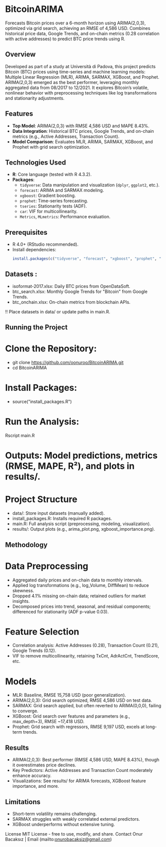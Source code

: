 # BitcoinARIMA

Forecasts Bitcoin prices over a 6-month horizon using ARIMA(2,0,3), optimized via grid search, achieving an RMSE of 4,586 USD. Combines historical price data, Google Trends, and on-chain metrics (0.28 correlation with active addresses) to predict BTC price trends using R.

## Overview

Developed as part of a study at Università di Padova, this project predicts Bitcoin (BTC) prices using time-series and machine learning models: Multiple Linear Regression (MLR), ARIMA, SARMAX, XGBoost, and Prophet. ARIMA(2,0,3) emerged as the best performer, leveraging monthly aggregated data from 08/2017 to 12/2021. It explores Bitcoin’s volatile, nonlinear behavior with preprocessing techniques like log transformations and stationarity adjustments.

## Features
- **Top Model**: ARIMA(2,0,3) with RMSE 4,586 USD and MAPE 8.43%.
- **Data Integration**: Historical BTC prices, Google Trends, and on-chain metrics (e.g., Active Addresses, Transaction Count).
- **Model Comparison**: Evaluates MLR, ARIMA, SARMAX, XGBoost, and Prophet with grid search optimization.

## Technologies Used
- **R**: Core language (tested with R 4.3.2).
- **Packages**:
  - `tidyverse`: Data manipulation and visualization (`dplyr`, `ggplot2`, etc.).
  - `forecast`: ARIMA and SARMAX modeling.
  - `xgboost`: Gradient boosting.
  - `prophet`: Time-series forecasting.
  - `tseries`: Stationarity tests (ADF).
  - `car`: VIF for multicollinearity.
  - `Metrics`, `MLmetrics`: Performance evaluation.

## Prerequisites
- R 4.0+ (RStudio recommended).
- Install dependencies:
  ```R
  install.packages(c("tidyverse", "forecast", "xgboost", "prophet", "tseries", "car", "Metrics", "MLmetrics"))

## Datasets :
- isoformat-2017.xlsx: Daily BTC prices from OpenDataSoft.
- btc_search.xlsx: Monthly Google Trends for "Bitcoin" from Google Trends.
- btc_onchain.xlsx: On-chain metrics from blockchain APIs.

!! Place datasets in data/ or update paths in main.R.

## Running the Project
# Clone the Repository:
- git clone https://github.com/oonuroo/BitcoinARIMA.git
- cd BitcoinARIMA
# Install Packages:
- source("install_packages.R")

# Run the Analysis:
Rscript main.R

# Outputs: Model predictions, metrics (RMSE, MAPE, R²), and plots in results/.

# Project Structure
- data/: Store input datasets (manually added).
- install_packages.R: Installs required R packages.
- main.R: Full analysis script (preprocessing, modeling, visualization).
- results/: Output plots (e.g., arima_plot.png, xgboost_importance.png).

## Methodology
# Data Preprocessing
- Aggregated daily prices and on-chain data to monthly intervals.
- Applied log transformations (e.g., log_Volume, DiffMean) to reduce skewness.
- Dropped 4.1% missing on-chain data; retained outliers for market insights.
- Decomposed prices into trend, seasonal, and residual components; differenced for stationarity (ADF p-value 0.03).

# Feature Selection
- Correlation analysis: Active Addresses (0.28), Transaction Count (0.21), Google Trends (0.12).
- VIF to remove multicollinearity, retaining TxCnt, AdrActCnt, TrendScore, etc.

# Models
- MLR: Baseline, RMSE 15,758 USD (poor generalization).
- ARIMA(2,0,3): Grid search optimized, RMSE 4,586 USD on test data.
- SARMAX: Grid search applied, but often reverted to ARIMA(0,0,0), failing to converge.
- XGBoost: Grid search over features and parameters (e.g., max_depth=3), RMSE ~17,418 USD.
- Prophet: Grid search with regressors, RMSE 9,197 USD, excels at long-term trends.

## Results
- ARIMA(2,0,3): Best performer (RMSE 4,586 USD, MAPE 8.43%), though it overestimates price declines.
- Key Predictors: Active Addresses and Transaction Count moderately enhance accuracy.
- Visualizations: See results/ for ARIMA forecasts, XGBoost feature importance, and more.

## Limitations
- Short-term volatility remains challenging.
- SARMAX struggles with weakly correlated external predictors.
- XGBoost underperforms without extensive tuning.

License
MIT License - free to use, modify, and share.
Contact
Onur Bacaksız | Email (mailto:onurobacaksiz@gmail.com)

